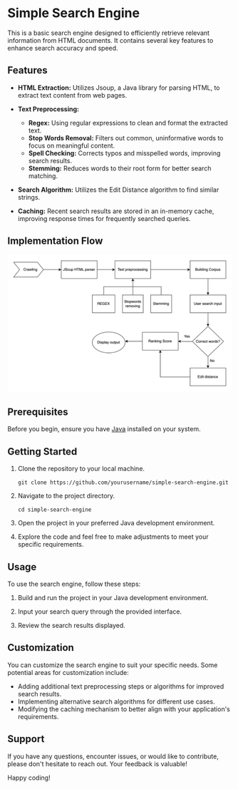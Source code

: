 # Simple Search Engine

This is a basic search engine designed to efficiently retrieve relevant information from HTML documents. It contains several key features to enhance search accuracy and speed.

## Features

- **HTML Extraction:** Utilizes Jsoup, a Java library for parsing HTML, to extract text content from web pages.

- **Text Preprocessing:**
  - **Regex:** Using regular expressions to clean and format the extracted text.
  - **Stop Words Removal:** Filters out common, uninformative words to focus on meaningful content.
  - **Spell Checking:** Corrects typos and misspelled words, improving search results.
  - **Stemming:** Reduces words to their root form for better search matching.

- **Search Algorithm:** Utilizes the Edit Distance algorithm to find similar strings.

- **Caching:** Recent search results are stored in an in-memory cache, improving response times for frequently searched queries.

## Implementation Flow
![Implementation Flow](./flow.png)

## Prerequisites

Before you begin, ensure you have [Java](https://www.oracle.com/ca-en/java/technologies/downloads/) installed on your system.

## Getting Started

1. Clone the repository to your local machine.
   ```
   git clone https://github.com/yourusername/simple-search-engine.git
   ```
2. Navigate to the project directory.
   ```
   cd simple-search-engine
   ```
3. Open the project in your preferred Java development environment.

4. Explore the code and feel free to make adjustments to meet your specific requirements.

## Usage

To use the search engine, follow these steps:

1. Build and run the project in your Java development environment.

2. Input your search query through the provided interface.

3. Review the search results displayed.

## Customization

You can customize the search engine to suit your specific needs. Some potential areas for customization include:

- Adding additional text preprocessing steps or algorithms for improved search results.
- Implementing alternative search algorithms for different use cases.
- Modifying the caching mechanism to better align with your application's requirements.

## Support

If you have any questions, encounter issues, or would like to contribute, please don't hesitate to reach out. Your feedback is valuable!

Happy coding!

